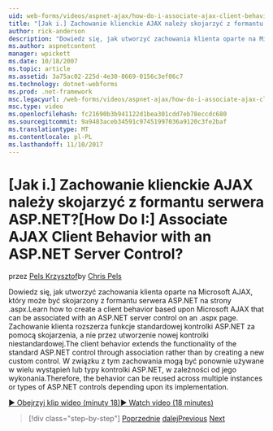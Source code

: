 ```yaml
---
uid: web-forms/videos/aspnet-ajax/how-do-i-associate-ajax-client-behavior-with-an-aspnet-server-control
title: "[Jak i.] Zachowanie klienckie AJAX należy skojarzyć z formantu serwera ASP.NET? | Dokumentacja firmy Microsoft"
author: rick-anderson
description: "Dowiedz się, jak utworzyć zachowania klienta oparte na Microsoft AJAX, który może być skojarzony z formantu serwera ASP.NET na strony .aspx. Zachowanie klienta e..."
ms.author: aspnetcontent
manager: wpickett
ms.date: 10/18/2007
ms.topic: article
ms.assetid: 3a75ac02-225d-4e30-8669-0156c3ef06c7
ms.technology: dotnet-webforms
ms.prod: .net-framework
msc.legacyurl: /web-forms/videos/aspnet-ajax/how-do-i-associate-ajax-client-behavior-with-an-aspnet-server-control
msc.type: video
ms.openlocfilehash: fc21690b3b941122d1bea301cdd7eb78eccdc680
ms.sourcegitcommit: 9a9483aceb34591c97451997036a9120c3fe2baf
ms.translationtype: MT
ms.contentlocale: pl-PL
ms.lasthandoff: 11/10/2017
---
```

<a name="how-do-i-associate-ajax-client-behavior-with-an-aspnet-server-control"></a><span data-ttu-id="1a8c9-105">[Jak i.] Zachowanie klienckie AJAX należy skojarzyć z formantu serwera ASP.NET?</span><span class="sxs-lookup"><span data-stu-id="1a8c9-105">[How Do I:] Associate AJAX Client Behavior with an ASP.NET Server Control?</span></span>
====================
<span data-ttu-id="1a8c9-106">przez [Pels Krzysztof](https://twitter.com/chrispels)</span><span class="sxs-lookup"><span data-stu-id="1a8c9-106">by [Chris Pels](https://twitter.com/chrispels)</span></span>

<span data-ttu-id="1a8c9-107">Dowiedz się, jak utworzyć zachowania klienta oparte na Microsoft AJAX, który może być skojarzony z formantu serwera ASP.NET na strony .aspx.</span><span class="sxs-lookup"><span data-stu-id="1a8c9-107">Learn how to create a client behavior based upon Microsoft AJAX that can be associated with an ASP.NET server control on an .aspx page.</span></span> <span data-ttu-id="1a8c9-108">Zachowanie klienta rozszerza funkcje standardowej kontrolki ASP.NET za pomocą skojarzenia, a nie przez utworzenie nowej kontrolki niestandardowej.</span><span class="sxs-lookup"><span data-stu-id="1a8c9-108">The client behavior extends the functionality of the standard ASP.NET control through association rather than by creating a new custom control.</span></span> <span data-ttu-id="1a8c9-109">W związku z tym zachowania mogą być ponownie używane w wielu wystąpień lub typy kontrolki ASP.NET, w zależności od jego wykonania.</span><span class="sxs-lookup"><span data-stu-id="1a8c9-109">Therefore, the behavior can be reused across multiple instances or types of ASP.NET controls depending upon its implementation.</span></span>

[<span data-ttu-id="1a8c9-110">&#9654; Obejrzyj klip wideo (minuty 18)</span><span class="sxs-lookup"><span data-stu-id="1a8c9-110">&#9654; Watch video (18 minutes)</span></span>](https://channel9.msdn.com/Blogs/ASP-NET-Site-Videos/how-do-i-associate-ajax-client-behavior-with-an-aspnet-server-control)

>[!div class="step-by-step"]
<span data-ttu-id="1a8c9-111">[Poprzednie](how-do-i-build-custom-server-controls-that-work-with-or-without-aspnet-ajax.md)
[dalej](how-do-i-retrieve-values-from-server-side-ajax-controls.md)</span><span class="sxs-lookup"><span data-stu-id="1a8c9-111">[Previous](how-do-i-build-custom-server-controls-that-work-with-or-without-aspnet-ajax.md)
[Next](how-do-i-retrieve-values-from-server-side-ajax-controls.md)</span></span>
